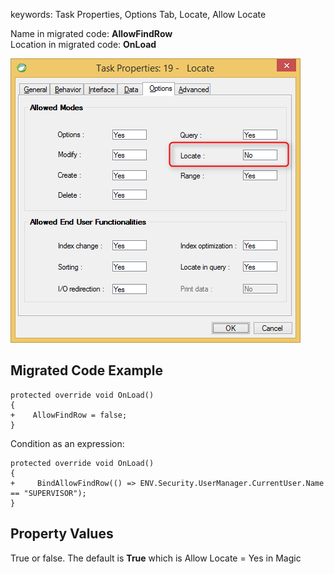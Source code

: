 ﻿keywords: Task Properties, Options Tab, Locate, Allow Locate

Name in migrated code: **AllowFindRow**  
Location in migrated code: **OnLoad**


![Locate](Locate.png)

## Migrated Code Example


```csdiff   
protected override void OnLoad()
{
+    AllowFindRow = false;
}
``` 

Condition as an expression:

```csdiff   
protected override void OnLoad()
{
+     BindAllowFindRow(() => ENV.Security.UserManager.CurrentUser.Name == "SUPERVISOR");
}
```        
    



## Property Values
True or false. The default is **True** which is Allow Locate = Yes in Magic